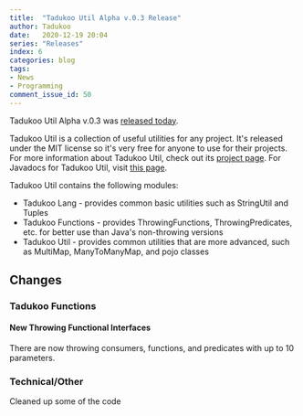 ```yaml
---
title:  "Tadukoo Util Alpha v.0.3 Release"
author: Tadukoo
date:   2020-12-19 20:04
series: "Releases"
index: 6
categories: blog
tags: 
- News
- Programming
comment_issue_id: 50
---
```

Tadukoo Util Alpha v.0.3 was [released today](https://github.com/Tadukooverse/TadukooUtil/releases/tag/v.0.3-Alpha).

Tadukoo Util is a collection of useful utilities for any project. It's released under the MIT license so it's very free for anyone to use for their projects. For more information about 
Tadukoo Util, check out its [project page](/projects/TadukooUtil.html). For Javadocs for Tadukoo Util, visit [this page](/docs/TadukooUtil/current/index.html).

Tadukoo Util contains the following modules:
- Tadukoo Lang - provides common basic utilities such as StringUtil and Tuples
- Tadukoo Functions - provides ThrowingFunctions, ThrowingPredicates, etc. for better use than Java's non-throwing versions
- Tadukoo Util - provides common utilities that are more advanced, such as MultiMap, ManyToManyMap, and pojo classes

## Changes
### Tadukoo Functions
#### New Throwing Functional Interfaces
There are now throwing consumers, functions, and predicates with up to 10 parameters.

### Technical/Other
Cleaned up some of the code
